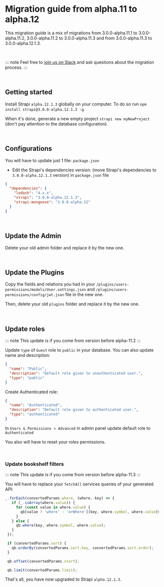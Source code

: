 # Migration guide from alpha.11 to alpha.12

This migration guide is a mix of migrations from 3.0.0-alpha.11.1 to 3.0.0-alpha.11.2, 3.0.0-alpha.11.2 to 3.0.0-alpha.11.3 and from 3.0.0-alpha.11.3 to 3.0.0-alpha.12.1.3.

<br>

::: note
Feel free to [join us on Slack](http://slack.strapi.io) and ask questions about the migration process.
:::


<br>

## Getting started

Install Strapi `alpha.12.1.3` globally on your computer. To do so run `npm install strapi@3.0.0-alpha.12.1.3 -g`.

When it's done, generate a new empty project `strapi new myNewProject` (don't pay attention to the database configuration).

<br>

## Configurations

You will have to update just 1 file: `package.json`

- Edit the Strapi's dependencies version: (move Strapi's dependencies to `3.0.0-alpha.12.1.3` version) in `package.json` file

```json
{
  "dependencies": {
    "lodash": "4.x.x",
    "strapi": "3.0.0-alpha.12.1.3",
    "strapi-mongoose": "3.0.0-alpha.12"
  }
}
```

<br>

## Update the Admin

Delete your old admin folder and replace it by the new one.

<br>

## Update the Plugins

Copy the fields and relations you had in your `/plugins/users-permissions/models/User.settings.json` and `/plugins/users-permissions/config/jwt.json` file in the new one.

Then, delete your old `plugins` folder and replace it by the new one.

<br>

## Update roles

::: note
This update is if you come from version before alpha-11.2
:::

Update `type` of `Guest` role to `public` in your database. You can also update name and description:

```json
{
  "name": "Public",
  "description": "Default role given to unauthenticated user.",
  "type": "public"
}
```

Create Authenticated role:

```json
{
  "name": "Authenticated",
  "description": "Default role given to authenticated user.",
  "type": "authenticated"
}
```

In `Users & Permissions > Advanced`  in admin panel update default role to `Authenticated`

You also will have to reset your roles permissions.

<br>

### Update bookshelf filters

::: note
This update is if you come from version before alpha-11.3
:::

You will have to replace your `fetchAll` services queries of your generated API:

```js
_.forEach(convertedParams.where, (where, key) => {
   if (_.isArray(where.value)) {
     for (const value in where.value) {
       qb[value ? 'where' : 'orWhere'](key, where.symbol, where.value[value])
     }
   } else {
     qb.where(key, where.symbol, where.value);
   }
 });

 if (convertedParams.sort) {
   qb.orderBy(convertedParams.sort.key, convertedParams.sort.order);
 }

 qb.offset(convertedParams.start);

 qb.limit(convertedParams.limit);
```

That's all, you have now upgraded to Strapi `alpha.12.1.3`.
